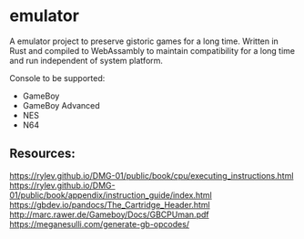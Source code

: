 # emulator

A emulator project to preserve gistoric games for a long time. Written in Rust and compiled to WebAssambly to maintain compatibility for a long time and run independent of system platform.

Console to be supported:
- GameBoy
- GameBoy Advanced
- NES
- N64

## Resources:

https://rylev.github.io/DMG-01/public/book/cpu/executing_instructions.html  
https://rylev.github.io/DMG-01/public/book/appendix/instruction_guide/index.html  
https://gbdev.io/pandocs/The_Cartridge_Header.html  
http://marc.rawer.de/Gameboy/Docs/GBCPUman.pdf
https://meganesulli.com/generate-gb-opcodes/
